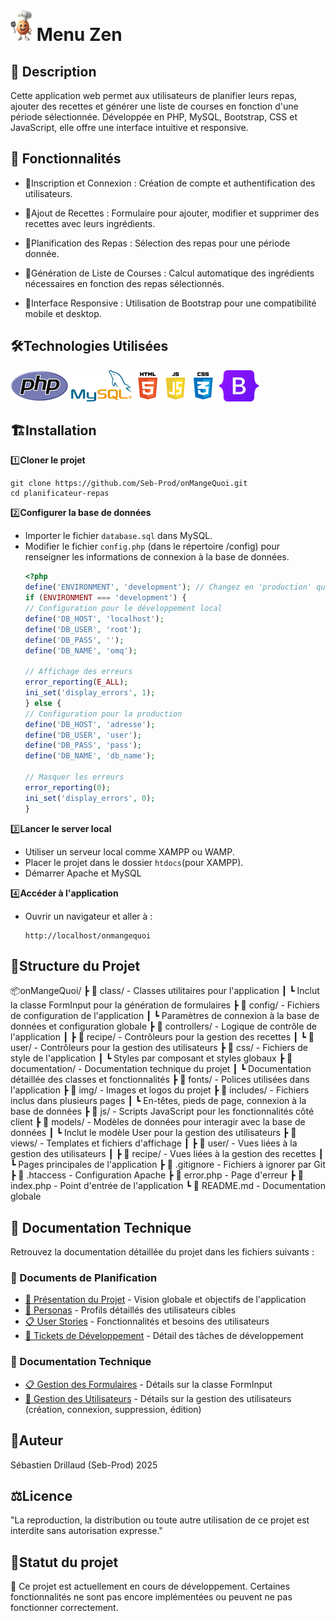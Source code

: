 # ![php](./img/logo.png)  Menu Zen

## 📝 **Description**
Cette application web permet aux utilisateurs de planifier leurs repas, ajouter des recettes et générer une liste de courses en fonction d'une période sélectionnée. Développée en PHP, MySQL, Bootstrap, CSS et JavaScript, elle offre une interface intuitive et responsive.

## 🚀 **Fonctionnalités**

- 🔐Inscription et Connexion : Création de compte et authentification des utilisateurs.

- 📝Ajout de Recettes : Formulaire pour ajouter, modifier et supprimer des recettes avec leurs ingrédients.

- 📅Planification des Repas : Sélection des repas pour une période donnée.

- 🛒Génération de Liste de Courses : Calcul automatique des ingrédients nécessaires en fonction des repas sélectionnés.

- 📱Interface Responsive : Utilisation de Bootstrap pour une compatibilité mobile et desktop.

## 🛠️**Technologies Utilisées**

![php](./img/logo_php.png) 
![MySQL](./img/logo_mysql.png)  ![php](./img/logo_web.png) ![php](./img/logo_bootstrap.png) 

## 🏗️**Installation**
1️⃣**Cloner le projet**
```batch
git clone https://github.com/Seb-Prod/onMangeQuoi.git
cd planificateur-repas
```
2️⃣**Configurer la base de données**
- Importer le fichier `database.sql` dans MySQL.
- Modifier le fichier `config.php` (dans le répertoire /config) pour renseigner les informations de connexion à la base de données.
    ```php
    <?php
    define('ENVIRONMENT', 'development'); // Changez en 'production' quand vous déployez
    if (ENVIRONMENT === 'development') {
    // Configuration pour le développement local
    define('DB_HOST', 'localhost');
    define('DB_USER', 'root');
    define('DB_PASS', '');
    define('DB_NAME', 'omq');

    // Affichage des erreurs
    error_reporting(E_ALL);
    ini_set('display_errors', 1);
    } else {
    // Configuration pour la production
    define('DB_HOST', 'adresse');
    define('DB_USER', 'user'); 
    define('DB_PASS', 'pass');
    define('DB_NAME', 'db_name');

    // Masquer les erreurs
    error_reporting(0);
    ini_set('display_errors', 0);
    }    
    ```

3️⃣**Lancer le server local**
- Utiliser un serveur local comme XAMPP ou WAMP.
- Placer le projet dans le dossier `htdocs`(pour XAMPP).
- Démarrer Apache et MySQL

4️⃣**Accéder à l'application**
- Ouvrir un navigateur et aller à :
    ```
    http://localhost/onmangequoi
    ```
## 📂**Structure du Projet**

📦onMangeQuoi/
 ┣ 📂 class/ - Classes utilitaires pour l'application
 ┃ ┗ Inclut la classe FormInput pour la génération de formulaires
 ┣ 📂 config/ - Fichiers de configuration de l'application
 ┃ ┗ Paramètres de connexion à la base de données et configuration globale
 ┣ 📂 controllers/ - Logique de contrôle de l'application
 ┃ ┣ 📂 recipe/ - Contrôleurs pour la gestion des recettes
 ┃ ┗ 📂 user/ - Contrôleurs pour la gestion des utilisateurs
 ┣ 📂 css/ - Fichiers de style de l'application
 ┃ ┗ Styles par composant et styles globaux
 ┣ 📂 documentation/ - Documentation technique du projet
 ┃ ┗ Documentation détaillée des classes et fonctionnalités
 ┣ 📂 fonts/ - Polices utilisées dans l'application
 ┣ 📂 img/ - Images et logos du projet
 ┣ 📂 includes/ - Fichiers inclus dans plusieurs pages
 ┃ ┗ En-têtes, pieds de page, connexion à la base de données
 ┣ 📂 js/ - Scripts JavaScript pour les fonctionnalités côté client
 ┣ 📂 models/ - Modèles de données pour interagir avec la base de données
 ┃ ┗ Inclut le modèle User pour la gestion des utilisateurs
 ┣ 📂 views/ - Templates et fichiers d'affichage
 ┃ ┣ 📂 user/ - Vues liées à la gestion des utilisateurs
 ┃ ┣ 📂 recipe/ - Vues liées à la gestion des recettes
 ┃ ┗ Pages principales de l'application
 ┣ 📄 .gitignore - Fichiers à ignorer par Git
 ┣ 📄 .htaccess - Configuration Apache
 ┣ 📄 error.php - Page d'erreur
 ┣ 📄 index.php - Point d'entrée de l'application
 ┗ 📄 README.md - Documentation globale

## 📖 **Documentation Technique**
Retrouvez la documentation détaillée du projet dans les fichiers suivants :

### 📑 Documents de Planification
- [🌟 Présentation du Projet](./documentation/project/00-presentation-projet.md) - Vision globale et objectifs de l'application
- [👥 Personas](./documentation/project/01-personas.md) - Profils détaillés des utilisateurs cibles
- [📋 User Stories](./documentation/project/02-user-stories.md) - Fonctionnalités et besoins des utilisateurs
- [🎫 Tickets de Développement](./documentation/project/03-tickets.md) - Détail des tâches de développement

### 📌 Documentation Technique
- [📋 Gestion des Formulaires](./documentation/FormInput.md) - Détails sur la classe FormInput
- [👤 Gestion des Utilisateurs](./documentation/User.md) - Détails sur la gestion des utilisateurs (création, connexion, suppression, édition)

## 👤**Auteur**

Sébastien Drillaud
(Seb-Prod) 2025

## ⚖️**Licence**
"La reproduction, la distribution ou toute autre utilisation de ce projet est interdite sans autorisation expresse."

## 🔨**Statut du projet**
🚧 Ce projet est actuellement en cours de développement.
Certaines fonctionnalités ne sont pas encore implémentées ou peuvent ne pas fonctionner correctement.
